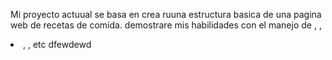 Mi proyecto actuual se basa en crea ruuna estructura basica de una pagina web de recetas de comida. demostrare mis habilidades con el manejo de <H>, <img>, <li>, </a></a>, etc
dfewdewd
